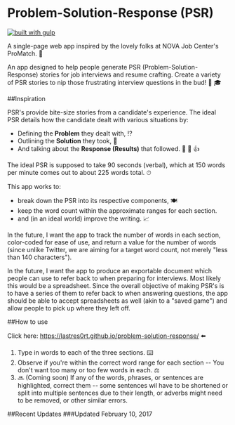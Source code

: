 # Problem-Solution-Response (PSR)
[![built with gulp](https://img.shields.io/badge/gulp-all_the_builds!-eb4a4b.svg?logo=data%3Aimage%2Fpng%3Bbase64%2CiVBORw0KGgoAAAANSUhEUgAAAAYAAAAOCAMAAAA7QZ0XAAAABlBMVEUAAAD%2F%2F%2F%2Bl2Z%2FdAAAAAXRSTlMAQObYZgAAABdJREFUeAFjAAFGRjSSEQzwUgwQkjAFAAtaAD0Ls2nMAAAAAElFTkSuQmCC)](http://gulpjs.com/)

A single-page web app inspired by the lovely folks at NOVA Job Center's ProMatch. 💼

An app designed to help people generate PSR (Problem-Solution-Response) stories for job interviews and resume crafting. Create a variety of PSR stories to nip those frustrating interview questions in the bud! 👔 🎓

##Inspiration

PSR's provide bite-size stories from a candidate's experience. The ideal PSR details how the candidate dealt with various situations by:

* Defining the **Problem** they dealt with, ⁉️
* Outlining the **Solution** they took, 🔬
* And talking about the **Response (Results)** that followed. 🎉 💯 👍

The ideal PSR is supposed to take 90 seconds (verbal), which at 150 words per minute comes out to about 225 words total. ⏱

This app works to:

* break down the PSR into its respective components, 🍽
* keep the word count within the approximate ranges for each section.
* and (in an ideal world) improve the writing. 📈

In the future, I want the app to track the number of words in each section, color-coded for ease of use, and return a value for the number of words (since unlike Twitter, we are aiming for a target word count, not merely "less than 140 characters").

In the future, I want the app to produce an exportable document which people can use to refer back to when preparing for interviews. Most likely this would be a spreadsheet. Since the overall objective of making PSR's is to have a series of them to refer back to when answering questions, the app should be able to accept spreadsheets as well (akin to a "saved game") and allow people to pick up where they left off.

##How to use

Click here: https://lastres0rt.github.io/problem-solution-response/ ⬅️

1. Type in words to each of the three sections. ⌨️
2. Observe if you're within the correct word range for each section -- You don't want too many or too few words in each. ⚖️
3. 🔜 (Coming soon) If any of the words, phrases, or sentences are highlighted, correct them -- some sentences wil have to be shortened or split into multiple sentences due to their length, or adverbs might need to be removed, or other similar errors.

##Recent Updates
###Updated February 10, 2017
